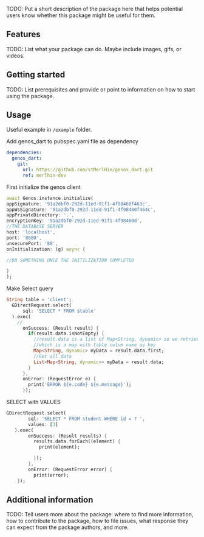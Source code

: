 
<!-- 
This README describes the package. If you publish this package to pub.dev,
this README's contents appear on the landing page for your package.

For information about how to write a good package README, see the guide for
[writing package pages](https://dart.dev/guides/libraries/writing-package-pages). 

For general information about developing packages, see the Dart guide for
[creating packages](https://dart.dev/guides/libraries/create-library-packages)
and the Flutter guide for
[developing packages and plugins](https://flutter.dev/developing-packages). 
-->

TODO: Put a short description of the package here that helps potential users
know whether this package might be useful for them.

## Features

TODO: List what your package can do. Maybe include images, gifs, or videos.

## Getting started

TODO: List prerequisites and provide or point to information on how to
start using the package.

## Usage

Useful example in `/example` folder. 

Add genos_dart to pubspec.yaml file as dependency

```yaml
dependencies:
  genos_dart:
    git:
      url: https://github.com/stMerlHin/genos_dart.git
      ref: merlhin-dev
```

First initialize the genos client

```dart
await Genos.instance.initialize(
appSignature: '91a2dbf0-292d-11ed-91f1-4f98460f463c',
appWsSignature: '91a2dbf0-292d-11ed-91f1-4f98460f464c',
appPrivateDirectory: '.',
encryptionKey: '91a2dbf0-292d-11ed-91f1-4f98460d',
//THE DATABASE SERVER
host: 'localhost',
port: '8080',
unsecurePort: '80',
onInitialization: (g) async {

//DO SOMETHING ONCE THE INITILIZATION COMPLETED

}
);
```
Make Select query

```dart
String table = 'client';
  GDirectRequest.select(
      sql: 'SELECT * FROM $table'
  ).exec(
    //
      onSuccess: (Result result) {
        if(result.data.isNotEmpty) {
          //result.data is a list of Map<String, dynamic> so we retrieve the first element 
          //which is a map with table colum name as key
          Map<String, dynamic> myData = result.data.first;
          //Get all data
          List<Map<String, dynamic>> myData = result.data;
        }
      },
      onError: (RequestError e) {
        print('ERROR ${e.code} ${e.message}');
      });
```

SELECT with VALUES

```dart
GDirectRequest.select(
        sql: 'SELECT * FROM student WHERE id = ? ',
        values: [3]
   ).exec(
        onSuccess: (Result results) {
          results.data.forEach((element) {
            print(element);

          });
        }, 
        onError: (RequestError error) {
          print(error);
    });
```

## Additional information

TODO: Tell users more about the package: where to find more information, how to 
contribute to the package, how to file issues, what response they can expect 
from the package authors, and more.
